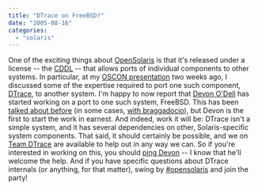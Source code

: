 ```yaml
---
title: "DTrace on FreeBSD?"
date: "2005-08-16"
categories: 
  - "solaris"
---
```


One of the exciting things about [OpenSolaris](http://opensolaris.org) is that it's released under a license -- the [CDDL](http://opensolaris.org/os/about/faq/licensing_faq/) -- that allows ports of individual components to other systems. In particular, at my [OSCON presentation](dtrace_oscon.pdf) two weeks ago, I discussed some of the expertise required to port one such component, [DTrace](http://opensolaris.org/os/community/dtrace/), to another system. I'm happy to now report that [Devon O'Dell](http://www.sitetronics.com/wordpress/) has started working on a port to one such system, FreeBSD. This has been [talked about before](http://groups.google.com/group/sol.lists.freebsd.hackers/browse_frm/thread/ad16e6e9bfc905c9/c8333bea3c9b491b?tvc=1&q=dtrace+freebsd&hl=en#c8333bea3c9b491b) (in some cases, [with braggadocio](http://meonstuff.blogspot.com/2005/05/solaris-10.html)), but Devon is the first to start the work in earnest. And indeed, work it will be: DTrace isn't a simple system, and it has several dependencies on other, Solaris-specific system components. That said, it should certainly be possible, and we on [Team DTrace](http://www.flickr.com/photos/66572791@N00/18206393/) are available to help out in any way we can. So if you're interested in working on this, you should [ping Devon](mailto:dodell@offmyserver.com) -- I know that he'll welcome the help. And if you have specific questions about DTrace internals (or anything, for that matter), swing by [#opensolaris](irc://irc.freenode.net/opensolaris) and join the party!
